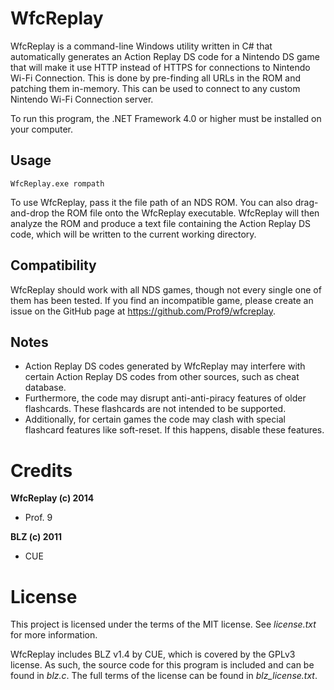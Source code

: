 ﻿WfcReplay
=========
WfcReplay is a command-line Windows utility written in C# that automatically generates an Action Replay DS code for a Nintendo DS game that will make it use HTTP instead of HTTPS for connections to Nintendo Wi-Fi Connection. This is done by pre-finding all URLs in the ROM and patching them in-memory. This can be used to connect to any custom Nintendo Wi-Fi Connection server.

To run this program, the .NET Framework 4.0 or higher must be installed on your computer.

Usage
-----
```
WfcReplay.exe rompath
```

To use WfcReplay, pass it the file path of an NDS ROM. You can also drag-and-drop the ROM file onto the WfcReplay executable. WfcReplay will then analyze the ROM and produce a text file containing the Action Replay DS code, which will be written to the current working directory.

Compatibility
-------------
WfcReplay should work with all NDS games, though not every single one of them has been tested. If you find an incompatible game, please create an issue on the GitHub page at https://github.com/Prof9/wfcreplay.

Notes
-----
* Action Replay DS codes generated by WfcReplay may interfere with certain Action Replay DS codes from other sources, such as cheat database.
* Furthermore, the code may disrupt anti-anti-piracy features of older flashcards. These flashcards are not intended to be supported.
* Additionally, for certain games the code may clash with special flashcard features like soft-reset. If this happens, disable these features.

Credits
=======
**WfcReplay (c) 2014**

* Prof. 9

**BLZ (c) 2011**

* CUE

License
=======
This project is licensed under the terms of the MIT license. See *license.txt* for more information.

WfcReplay includes BLZ v1.4 by CUE, which is covered by the GPLv3 license. As such, the source code for this program is included and can be found in *blz.c*. The full terms of the license can be found in *blz_license.txt*.
